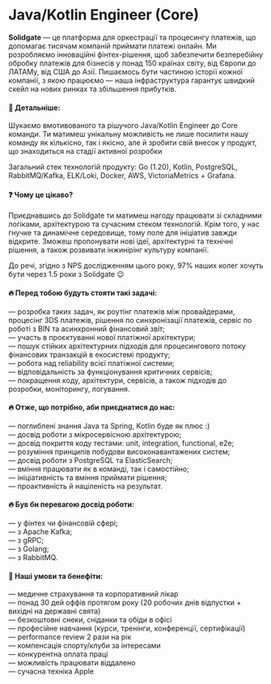 ## <h1> Java/Kotlin Engineer (Core) </h1> 
<b>Solidgate</b> — це платформа для оркестрації та процесингу платежів, що допомагає тисячам компаній приймати платежі онлайн. Ми розробляємо інноваційні фінтех-рішення, щоб забезпечити безперебійну обробку платежів для бізнесів у понад 150 країнах світу, від Європи до ЛАТАМу, від США до Азії. Пишаємось бути частиною історії кожної компанії, з якою працюємо — наша інфраструктура гарантує швидкий скейл на нових ринках та збільшення прибутків.

#### &#128205; Детальніше:
<p> Шукаємо вмотивованого та рішучого Java/Kotlin Engineer до Core команди. Ти матимеш унікальну можливість не лише посилити нашу команду як кількісно, так і якісно, але й зробити свій внесок у продукт, що знаходиться на стадії активної розробки </p>
<p> Загальний стек технологій продукту: Go (1.20), Kotlin, PostgreSQL, RabbitMQ/Kafka, ELK/Loki, Docker, AWS, VictoriaMetrics + Grafana. </p>

#### &#10067; Чому це цікаво?
<p> Приєднавшись до Solidgate ти матимеш нагоду працювати зі складними логіками, архітектурою та сучасним стеком технологій. Крім того, у нас гнучке та динамічне середовище, тому поле для ініціатив завжди відкрите. Зможеш пропонувати нові ідеї, архітектурні та технічні рішення, а також розвивати інжинірінг культуру компанії. </p>

<p> До речі, згідно з NPS дослідженням цього року, 97% наших колег хочуть бути через 1.5 роки з Solidgate 😉 <p>

#### &#128293; Перед тобою будуть стояти такі задачі:
— розробка таких задач, як роутінг платежів між провайдерами, процесінг 3DS платежів, рішення по синхронізації платежів, сервіс по роботі з BIN та асинхронний фінансовий звіт;<br>
— участь в проєктуванні нової платіжної архітектури;<br>
— пошук стійких архітектурних підходів для процесингового потоку фінансових транзакцій в екосистемі продукту;<br>
— робота над reliability всієї платіжної системи;<br>
— відповідальність за функціонування критичних сервісів;<br>
— покращення коду, архітектури, сервісів, а також підходів до розробки, моніторингу, логування.<br>

#### &#128293; Отже, що потрібно, аби приєднатися до нас:
— поглиблені знання Java та Spring, Kotlin буде як плюс :) <br>
— досвід роботи з мікросервісною архітектурою;<br>
— досвід покриття коду тестами: unit, integration, functional, e2e;<br>
— розуміння принципів побудови високонавантажених систем;<br>
— досвід роботи з PostgreSQL та ElasticSearch;<br>
— вміння працювати як в команді, так і самостійно;<br>
— ініціативність та вміння приймати рішення;<br>
— проактивність й націленість на результат.<br>

#### &#128293; Був би перевагою досвід роботи:
— у фінтех чи фінансовій сфері;<br>
— з Apache Kafka;<br>
— з gRPC;<br>
— з Golang;<br>
— з RabbitMQ.<br>

#### &#129321; Наші умови та бенефіти:
— медичне страхування та корпоративний лікар<br>
— понад 30 дей оффів протягом року (20 робочих днів відпустки + вихідні на державні свята)<br>
— безкоштовні снеки, сніданки та обіди в офісі<br>
— професійне навчання (курси, тренінги, конференції, сертифікації)<br>
— performance review 2 рази на рік<br>
— компенсація спорту/клуби за інтересами<br>
— конкурентна оплата праці<br>
— можливість працювати віддалено<br>
— сучасна техніка Apple<br>
